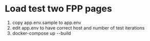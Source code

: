 
# Load test two FPP pages

1. copy app.env.sample to app.env
1. edit app.env to have correct host and number of test iterations
1. docker-compose up --build
